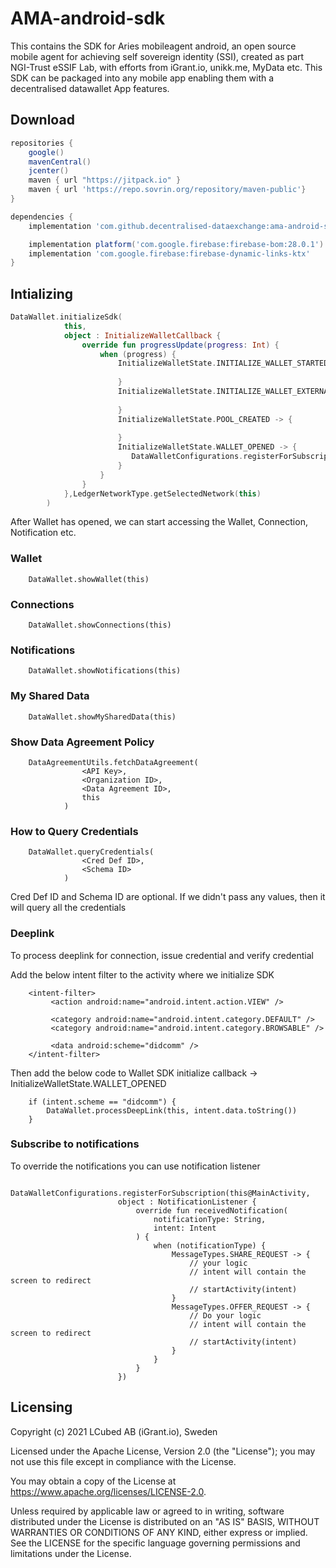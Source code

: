 # AMA-android-sdk

This contains the SDK for Aries mobileagent android, an open source mobile agent for achieving self sovereign identity (SSI), created as part NGI-Trust eSSIF Lab, with efforts from iGrant.io, unikk.me, MyData etc. This SDK can be packaged into any mobile app enabling them with a decentralised datawallet App features.


Download
--------

```gradle
repositories {
    google()
    mavenCentral()
    jcenter()
    maven { url "https://jitpack.io" }
    maven { url 'https://repo.sovrin.org/repository/maven-public'}
}

dependencies {
    implementation 'com.github.decentralised-dataexchange:ama-android-sdk:<Latest Version>'

    implementation platform('com.google.firebase:firebase-bom:28.0.1')
    implementation 'com.google.firebase:firebase-dynamic-links-ktx'
}
```

Intializing
--------

````kotlin
DataWallet.initializeSdk(
            this,
            object : InitializeWalletCallback {
                override fun progressUpdate(progress: Int) {
                    when (progress) {
                        InitializeWalletState.INITIALIZE_WALLET_STARTED -> {
                            
                        }
                        InitializeWalletState.INITIALIZE_WALLET_EXTERNAL_FILES_LOADED -> {
                            
                        }
                        InitializeWalletState.POOL_CREATED -> {
                            
                        }
                        InitializeWalletState.WALLET_OPENED -> {
                           DataWalletConfigurations.registerForSubscription(this)
                        }
                    }
                }
            },LedgerNetworkType.getSelectedNetwork(this)
        )
````

After Wallet has opened, we can start accessing the Wallet, Connection, Notification etc.

### Wallet
````
    DataWallet.showWallet(this)
````

### Connections
````
    DataWallet.showConnections(this)
````

### Notifications
````
    DataWallet.showNotifications(this)
````

### My Shared Data
````
    DataWallet.showMySharedData(this)
````

### Show Data Agreement Policy
````
    DataAgreementUtils.fetchDataAgreement(
                <API Key>,
                <Organization ID>,
                <Data Agreement ID>,
                this
            )
````

### How to Query Credentials
````
    DataWallet.queryCredentials(
                <Cred Def ID>,
                <Schema ID>
            )
````
Cred Def ID and Schema ID are optional. If we didn't pass any values, then it will query all the credentials

### Deeplink
To process deeplink for connection, issue credential and verify credential

Add the below intent filter to the activity where we initialize SDK
````
    <intent-filter>
         <action android:name="android.intent.action.VIEW" />

         <category android:name="android.intent.category.DEFAULT" />
         <category android:name="android.intent.category.BROWSABLE" />

         <data android:scheme="didcomm" />
    </intent-filter>
````

Then add the below code to Wallet SDK initialize callback -> InitializeWalletState.WALLET_OPENED
````
    if (intent.scheme == "didcomm") {
        DataWallet.processDeepLink(this, intent.data.toString())
    }
````

### Subscribe to notifications
To override the notifications you can use notification listener

````
        DataWalletConfigurations.registerForSubscription(this@MainActivity,
                        object : NotificationListener {
                            override fun receivedNotification(
                                notificationType: String,
                                intent: Intent
                            ) {
                                when (notificationType) {
                                    MessageTypes.SHARE_REQUEST -> {
                                        // your logic
                                        // intent will contain the screen to redirect
                                        // startActivity(intent)
                                    }
                                    MessageTypes.OFFER_REQUEST -> {
                                        // Do your logic
                                        // intent will contain the screen to redirect
                                        // startActivity(intent)
                                    }
                                }
                            }
                        })
````

## Licensing
Copyright (c) 2021 LCubed AB (iGrant.io), Sweden

Licensed under the Apache License, Version 2.0 (the "License"); you may not use this file except in compliance with the License.

You may obtain a copy of the License at https://www.apache.org/licenses/LICENSE-2.0.

Unless required by applicable law or agreed to in writing, software distributed under the License is distributed on an "AS IS" BASIS, WITHOUT WARRANTIES OR CONDITIONS OF ANY KIND, either express or implied. See the LICENSE for the specific language governing permissions and limitations under the License.
